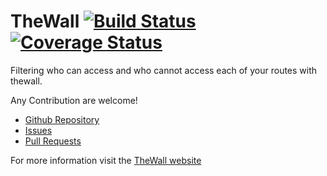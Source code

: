 # TheWall [![Build Status](https://travis-ci.com/afontainec/thewall.svg?branch=master)](https://travis-ci.com/afontainec/chinchay) [![Coverage Status](https://coveralls.io/repos/github/afontainec/thewall/badge.svg?branch=master)](https://coveralls.io/github/afontainec/thewall?branch=master)

Filtering who can access and who cannot access each of your routes with thewall.



Any Contribution are welcome!

* [Github Repository](https://github.com/afontainec/thewall)
* [Issues](https://github.com/afontainec/thewall/issues)
* [Pull Requests](https://github.com/afontainec/thewall/pulls)

For more information visit the [TheWall website](https://thewall.accionet.net)
